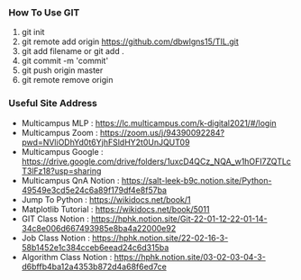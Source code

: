 ### How To Use GIT
1. git init
2. git remote add origin https://github.com/dbwlgns15/TIL.git
3. git add filename or git add .
4. git commit -m 'commit'
5. git push origin master
6. git remote remove origin

### Useful Site Address
- Multicampus MLP : https://lc.multicampus.com/k-digital2021/#/login
- Multicampus Zoom : https://zoom.us/j/94390092284?pwd=NVliODhYd0t6YjhFSldHY2t0UnJQUT09
- Multicampus Google : https://drive.google.com/drive/folders/1uxcD4QCz_NQA_w1hOFI7ZQTLcT3lFz18?usp=sharing
- Multicampus QnA Notion : https://salt-leek-b9c.notion.site/Python-49549e3cd5e24c6a89f179df4e8f57ba
- Jump To Python : https://wikidocs.net/book/1
- Matplotlib Tutorial : https://wikidocs.net/book/5011
- GIT Class Notion : https://hphk.notion.site/Git-22-01-12-22-01-14-34c8e006d667493985e8ba4a22000e92
- Job Class Notion : https://hphk.notion.site/22-02-16-3-58b1452e1c384cceb6eead24c6d315ba
- Algorithm Class Notion : https://hphk.notion.site/03-02-03-04-3-d6bffb4ba12a4353b872d4a68f6ed7ce